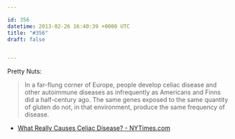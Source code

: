 ```yaml
---

id: 356
datetime: 2013-02-26 16:40:39 +0000 UTC
title: "#356"
draft: false


---
```


Pretty Nuts:

> In a far-flung corner of Europe, people develop celiac disease and other autoimmune diseases as infrequently as Americans and Finns did a half-century ago. The same genes exposed to the same quantity of gluten do not, in that environment, produce the same frequency of disease. 

 
 * [What Really Causes Celiac Disease? - NYTimes.com](http://www.nytimes.com/2013/02/24/opinion/sunday/what-really-causes-celiac-disease.html?_r=0)



